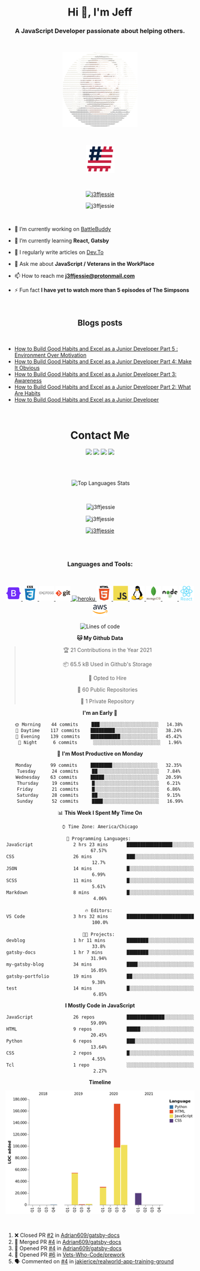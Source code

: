 <h1 align="center">Hi 👋, I'm Jeff</h1>
<h3 align="center">A JavaScript Developer passionate about helping others.</h3>
<br>
<p align="center"><img src="https://github.com/J3ffJessie/J3ffJessie/blob/master/profile.png"alt="Profile Photo" width=200px height=200px/></p>
<br>
<p align="center"><a href="https://vetswhocode.io"><img src="https://github.com/J3ffJessie/J3ffJessie/blob/master/VWC.png" alt="USA Hashflag" width= 75px height=75px/></a></p>

<br>

<p align="center"> <a href="https://twitter.com/j3ffjessie" target="blank"><img src="https://img.shields.io/twitter/follow/j3ffjessie?logo=twitter&style=for-the-badge" alt="j3ffjessie" /></a> </p>
<p align="center"> <img src="https://komarev.com/ghpvc/?username=j3ffjessie&label=Page%20views&color=1a1b27&style=flat" alt="j3ffjessie" /> </p>

<br>

- 🔭 I’m currently working on [BattleBuddy](https://github.com/J3ffJessie/BattleBuddy.io)

- 🌱 I’m currently learning **React, Gatsby**

- 📝 I regularly write articles on [Dev.To](https://dev.to/j3ffjessie)

- 💬 Ask me about **JavaScript / Veterans in the WorkPlace**

- 📫 How to reach me **j3ffjessie@protonmail.com**

- ⚡ Fun fact **I have yet to watch more than 5 episodes of The Simpsons**

<br>

<h2 align="center"> Blogs posts </h2>
<br>

<!-- BLOG-POST-LIST:START -->
- [How to Build Good Habits and Excel as a Junior Developer Part 5 : Environment Over Motivation](https://dev.to/vetswhocode/how-to-build-good-habits-and-excel-as-a-junior-developer-part-5-environment-over-motivation-2ojj)
- [How to Build Good Habits and Excel as a Junior Developer Part 4: Make It Obvious](https://dev.to/j3ffjessie/how-to-build-good-habits-and-excel-as-a-junior-developer-part-4-make-it-obvious-3fh5)
- [How to Build Good Habits and Excel as a Junior Developer Part 3: Awareness](https://dev.to/vetswhocode/how-to-build-good-habits-and-excel-as-a-junior-developer-part-3-awareness-3hcn)
- [How to Build Good Habits and Excel as a Junior Developer Part 2: What Are Habits](https://dev.to/vetswhocode/how-to-build-good-habits-and-excel-as-a-junior-developer-part-2-k3d)
- [How to Build Good Habits and Excel as a Junior Developer](https://dev.to/vetswhocode/how-to-build-good-habits-and-excel-as-a-junior-developer-17h5)
<!-- BLOG-POST-LIST:END -->

<br>
<h1 align="center">Contact Me</h1>
<p align="center">
<a href="mailto:j3ffjessie@protonmail.com"><img src="https://img.shields.io/badge/protonmail-8B89CC?&style=for-the-badge&logo=protonmail&logoColor=white" /></a>
<a href="https://www.twitter.com/j3ffjessie"><img src="https://img.shields.io/badge/twitter-%231DA1F2.svg?&style=for-the-badge&logo=twitter&logoColor=white" /></a>
<a href="http://linkedin.com/in/jeff-jessie-4b2323a9"><img src="https://img.shields.io/badge/linkedin-%230077B5.svg?&style=for-the-badge&logo=linkedin&logoColor=white" /></a>
<a href="https://github.com/J3ffJessie"><img src="https://img.shields.io/badge/github-%23100000.svg?&style=for-the-badge&logo=github&logoColor=white"/></a>
</p>
<br>

<br>

<p align="center">&nbsp;<img align="center" src="https://github-readme-stats.vercel.app/api/top-langs/?username=j3ffjessie&show_icons=false&title_color=70a5fd&bg_color=1a1b27&text_color=38bdae" alt="Top Languages Stats">
</P>
<br>

<p align="center">&nbsp;<img align="center" src="https://github-readme-stats.vercel.app/api?username=j3ffjessie&show_icons=true&locale=en&bg_color=1a1b27&title_color=70a5fd&text_color=38bdae" alt="j3ffjessie" /></p>

<p align="center"><img align="center" src="https://github-readme-streak-stats.herokuapp.com/?user=j3ffjessie&theme=tokyonight" alt="j3ffjessie" /></p>

<p align="center"> <a href="https://github.com/ryo-ma/github-profile-trophy"><img src="https://github-profile-trophy.vercel.app/?username=j3ffjessie&theme=nord&row=2&column=3" alt="j3ffjessie" /></a> </p>

<br>

<br>

<div align="center">

<h3 align="center">Languages and Tools:</h3>
<br>
<p align="center"> <a href="https://getbootstrap.com" target="_blank"> <img src="https://github.com/devicons/devicon/blob/master/icons/bootstrap/bootstrap-plain.svg" alt="bootstrap" width="40" height="40"/> </a>  <a href="https://www.w3schools.com/css/" target="_blank"> <img src="https://github.com/devicons/devicon/blob/master/icons/css3/css3-original-wordmark.svg" alt="css3" width="40" height="40"/> </a> <a href="https://expressjs.com" target="_blank"> <img src="https://github.com/devicons/devicon/blob/master/icons/express/express-original-wordmark.svg" alt="express" width="40" height="40"/> </a> <a href="https://git-scm.com/" target="_blank"> <img src="https://github.com/devicons/devicon/blob/master/icons/git/git-original-wordmark.svg" alt="git" width="40" height="40"/> </a> <a href="https://heroku.com" target="_blank"> <img src="https://www.vectorlogo.zone/logos/heroku/heroku-icon.svg" alt="heroku" width="40" height="40"/> </a> <a href="https://www.w3.org/html/" target="_blank"> <img src="https://github.com/devicons/devicon/blob/master/icons/html5/html5-original-wordmark.svg" alt="html5" width="40" height="40"/> </a> <a href="https://developer.mozilla.org/en-US/docs/Web/JavaScript" target="_blank"> <img src="https://github.com/devicons/devicon/blob/master/icons/javascript/javascript-original.svg" alt="javascript" width="40" height="40"/> </a> <a href="https://www.linux.org/" target="_blank"> <img src="https://github.com/devicons/devicon/blob/master/icons/linux/linux-original.svg" alt="linux" width="40" height="40"/> </a> <a href="https://www.mongodb.com/" target="_blank"> <img src="https://github.com/devicons/devicon/blob/master/icons/mongodb/mongodb-original-wordmark.svg" alt="mongodb" width="40" height="40"/> </a> <a href="https://nodejs.org" target="_blank"> <img src="https://github.com/devicons/devicon/blob/master/icons/nodejs/nodejs-original-wordmark.svg" alt="nodejs" width="40" height="40"/> </a> <a href="https://reactjs.org/" target="_blank"> <img src="https://github.com/devicons/devicon/blob/master/icons/react/react-original-wordmark.svg" alt="react" width="40" height="40"/> </a> <a href="https://aws.amazon.com/" target="blank" ref="no-referrer"><img src="https://github.com/devicons/devicon/blob/master/icons/amazonwebservices/amazonwebservices-original-wordmark.svg" alt="Amazon Web Services" width="40" height="40"/></a> </p>

<!--START_SECTION:waka-->
![Lines of code](https://img.shields.io/badge/From%20Hello%20World%20I%27ve%20Written-382524%20lines%20of%20code-blue)

**🐱 My Github Data** 

> 🏆 21 Contributions in the Year 2021
 > 
> 📦 65.5 kB Used in Github's Storage 
 > 
> 💼 Opted to Hire
 > 
> 📜 60 Public Repositories 
 > 
> 🔑 1 Private Repository 
 > 
**I'm an Early 🐤** 

```text
🌞 Morning    44 commits     ███░░░░░░░░░░░░░░░░░░░░░░   14.38% 
🌆 Daytime    117 commits    █████████░░░░░░░░░░░░░░░░   38.24% 
🌃 Evening    139 commits    ███████████░░░░░░░░░░░░░░   45.42% 
🌙 Night      6 commits      ░░░░░░░░░░░░░░░░░░░░░░░░░   1.96%

```
📅 **I'm Most Productive on Monday** 

```text
Monday       99 commits     ████████░░░░░░░░░░░░░░░░░   32.35% 
Tuesday      24 commits     ██░░░░░░░░░░░░░░░░░░░░░░░   7.84% 
Wednesday    63 commits     █████░░░░░░░░░░░░░░░░░░░░   20.59% 
Thursday     19 commits     █░░░░░░░░░░░░░░░░░░░░░░░░   6.21% 
Friday       21 commits     █░░░░░░░░░░░░░░░░░░░░░░░░   6.86% 
Saturday     28 commits     ██░░░░░░░░░░░░░░░░░░░░░░░   9.15% 
Sunday       52 commits     ████░░░░░░░░░░░░░░░░░░░░░   16.99%

```


📊 **This Week I Spent My Time On** 

```text
⌚︎ Time Zone: America/Chicago

💬 Programming Languages: 
JavaScript               2 hrs 23 mins       █████████████████░░░░░░░░   67.57% 
CSS                      26 mins             ███░░░░░░░░░░░░░░░░░░░░░░   12.7% 
JSON                     14 mins             █░░░░░░░░░░░░░░░░░░░░░░░░   6.99% 
SCSS                     11 mins             █░░░░░░░░░░░░░░░░░░░░░░░░   5.61% 
Markdown                 8 mins              █░░░░░░░░░░░░░░░░░░░░░░░░   4.06%

🔥 Editors: 
VS Code                  3 hrs 32 mins       █████████████████████████   100.0%

🐱‍💻 Projects: 
devblog                  1 hr 11 mins        ████████░░░░░░░░░░░░░░░░░   33.8% 
gatsby-docs              1 hr 7 mins         ████████░░░░░░░░░░░░░░░░░   31.94% 
my-gatsby-blog           34 mins             ████░░░░░░░░░░░░░░░░░░░░░   16.05% 
gatsby-portfolio         19 mins             ██░░░░░░░░░░░░░░░░░░░░░░░   9.38% 
test                     14 mins             █░░░░░░░░░░░░░░░░░░░░░░░░   6.85%

```

**I Mostly Code in JavaScript** 

```text
JavaScript               26 repos            ██████████████░░░░░░░░░░░   59.09% 
HTML                     9 repos             █████░░░░░░░░░░░░░░░░░░░░   20.45% 
Python                   6 repos             ███░░░░░░░░░░░░░░░░░░░░░░   13.64% 
CSS                      2 repos             █░░░░░░░░░░░░░░░░░░░░░░░░   4.55% 
Tcl                      1 repo              ░░░░░░░░░░░░░░░░░░░░░░░░░   2.27%

```


**Timeline**

![Chart not found](https://raw.githubusercontent.com/J3ffJessie/J3ffJessie/master/charts/bar_graph.png) 


<!--END_SECTION:waka-->

</div>

<br>

<!--START_SECTION:activity-->

1. ❌ Closed PR [#2](https://github.com/Adrian609/gatsby-docs/pull/2) in [Adrian609/gatsby-docs](https://github.com/Adrian609/gatsby-docs)
2. 🎉 Merged PR [#4](https://github.com/Adrian609/gatsby-docs/pull/4) in [Adrian609/gatsby-docs](https://github.com/Adrian609/gatsby-docs)
3. 💪 Opened PR [#4](https://github.com/Adrian609/gatsby-docs/pull/4) in [Adrian609/gatsby-docs](https://github.com/Adrian609/gatsby-docs)
4. 💪 Opened PR [#6](https://github.com/Vets-Who-Code/prework/pull/6) in [Vets-Who-Code/prework](https://github.com/Vets-Who-Code/prework)
5. 🗣 Commented on [#4](https://github.com/jakierice/realworld-app-training-ground/issues/4) in [jakierice/realworld-app-training-ground](https://github.com/jakierice/realworld-app-training-ground)
<!--END_SECTION:activity-->
